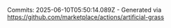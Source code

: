 Commits: 2025-06-10T05:50:14.089Z - Generated via https://github.com/marketplace/actions/artificial-grass
<br>
